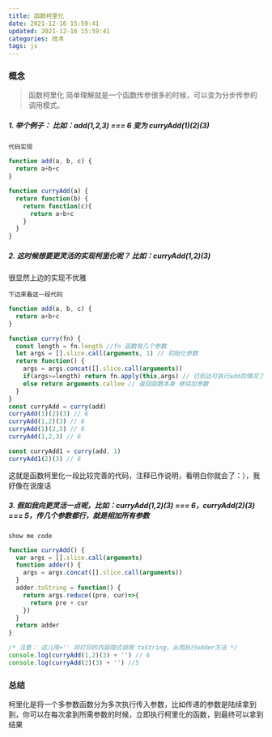 ```yaml
---
title: 函数柯里化
date: 2021-12-16 15:59:41
updated: 2021-12-16 15:59:41
categories: 技术
tags: js
---
```


### 概念
> 函数柯里化 简单理解就是一个函数传参很多的时候，可以变为分步传参的调用模式。

##### 1. 举个例子： 比如：add(1,2,3) === 6 变为 curryAdd(1)(2)(3)

`代码实现`
```js
function add(a, b, c) {
  return a+b+c
}

function curryAdd(a) {
  return function(b) {
    return function(c){
      return a+b+c
    }
  }
}
```

##### 2. 这时候想要更灵活的实现柯里化呢？ 比如：curryAdd(1,2)(3)
很显然上边的实现不优雅

`下边来看这一段代码`

```js
function add(a, b, c) {
  return a+b+c
}

function curry(fn) {
  const length = fn.length //fn 函数有几个参数
  let args = [].slice.call(arguments, 1) // 初始化参数
  return function() {
    args = args.concat([].slice.call(arguments))
    if(args>=length) return fn.apply(this,args) // 已到达可执行add的情况了（参数个数够了）
    else return arguments.callee // 返回函数本身 继续加参数
  }
}
const curryAdd = curry(add)
curryAdd(1)(2)(3) // 6
curryAdd(1,2)(3) // 6
curryAdd(1)(2,3) // 6
curryAdd(1,2,3) // 6

const curryAdd1 = curry(add, 1)
curryAdd1(2)(3) // 6

```
这就是函数柯里化一段比较完善的代码，注释已作说明，看明白你就会了：），我好像在说废话

##### 3. 假如我向更灵活一点呢，比如：curryAdd(1,2)(3) === 6，curryAdd(2)(3) === 5，传几个参数都行，就是相加所有参数

`show me code`

```js
function curryAdd() {
  var args = [].slice.call(arguments)
  function adder() {
    args = args.concat([].slice.call(arguments))
  }
  adder.toString = function() {
    return args.reduce((pre, cur)=>{
      return pre + cur
    })
  }
  return adder
}

/* 注意： 这儿用+'' 将打印的内容隐式调用 toString，从而执行adder方法 */
console.log(curryAdd(1,2)(3) + '') // 6
console.log(curryAdd(2)(3) + '') //5
```

### 总结
 柯里化是将一个多参数函数分为多次执行传入参数，比如传递的参数是陆续拿到到，你可以在每次拿到所需参数的时候，立即执行柯里化的函数，到最终可以拿到结果